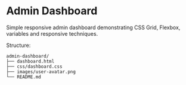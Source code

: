# Admin Dashboard

Simple responsive admin dashboard demonstrating CSS Grid, Flexbox, variables and responsive techniques. 

Structure:
```
admin-dashboard/
├── dashboard.html
├── css/dashboard.css
├── images/user-avatar.png
└── README.md
```